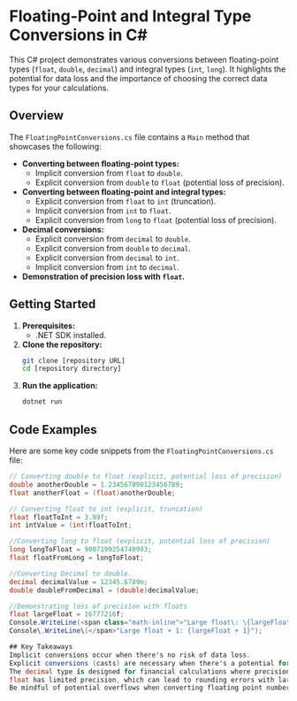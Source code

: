 # Floating-Point and Integral Type Conversions in C#

This C# project demonstrates various conversions between floating-point types (`float`, `double`, `decimal`) and integral types (`int`, `long`). It highlights the potential for data loss and the importance of choosing the correct data types for your calculations.

## Overview

The `FloatingPointConversions.cs` file contains a `Main` method that showcases the following:

* **Converting between floating-point types:**
    * Implicit conversion from `float` to `double`.
    * Explicit conversion from `double` to `float` (potential loss of precision).
* **Converting between floating-point and integral types:**
    * Explicit conversion from `float` to `int` (truncation).
    * Implicit conversion from `int` to `float`.
    * Explicit conversion from `long` to `float` (potential loss of precision).
* **Decimal conversions:**
    * Explicit conversion from `decimal` to `double`.
    * Explicit conversion from `double` to `decimal`.
    * Explicit conversion from `decimal` to `int`.
    * Implicit conversion from `int` to `decimal`.
* **Demonstration of precision loss with `float`.**

## Getting Started

1.  **Prerequisites:**
    * .NET SDK installed.
2.  **Clone the repository:**
    ```bash
    git clone [repository URL]
    cd [repository directory]
    ```
3.  **Run the application:**
    ```bash
    dotnet run
    ```

## Code Examples

Here are some key code snippets from the `FloatingPointConversions.cs` file:

```csharp
// Converting double to float (explicit, potential loss of precision)
double anotherDouble = 1.234567890123456789;
float anotherFloat = (float)anotherDouble;

// Converting float to int (explicit, truncation)
float floatToInt = 3.99f;
int intValue = (int)floatToInt;

//Converting long to float (explicit, potential loss of precision)
long longToFloat = 9007199254740993;
float floatFromLong = longToFloat;

//Converting Decimal to double.
decimal decimalValue = 12345.6789m;
double doubleFromDecimal = (double)decimalValue;

//Demonstrating loss of precision with floats
float largeFloat = 16777216f;
Console.WriteLine(<span class="math-inline">"Large float\: \{largeFloat\}"\);
Console\.WriteLine\(</span>"Large float + 1: {largeFloat + 1}");

## Key Takeaways
Implicit conversions occur when there's no risk of data loss.
Explicit conversions (casts) are necessary when there's a potential for data loss.
The decimal type is designed for financial calculations where precision is crucial.
float has limited precision, which can lead to rounding errors with large numbers.
Be mindful of potential overflows when converting floating point numbers to integer types.
